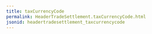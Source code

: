 ```yaml
---
title: taxCurrencyCode
permalink: HeaderTradeSettlement.taxCurrencyCode.html
jsonid: headertradesettlement_taxcurrencycode
---
```

